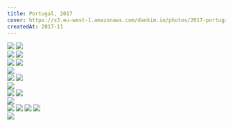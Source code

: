 ```yaml
---
title: Portugal, 2017
cover: https://s3.eu-west-1.amazonaws.com/dankim.io/photos/2017-portugal/cover.jpg
createdAt: 2017-11
---
```


<div class="photorow-2">
  <img src="https://s3.eu-west-1.amazonaws.com/dankim.io/photos/2017-portugal/0001.jpg" class="lazyload">
  <img src="https://s3.eu-west-1.amazonaws.com/dankim.io/photos/2017-portugal/0002.jpg" class="lazyload">
</div>

<div class="photorow-2">
  <img src="https://s3.eu-west-1.amazonaws.com/dankim.io/photos/2017-portugal/0003.jpg" class="lazyload">
  <img src="https://s3.eu-west-1.amazonaws.com/dankim.io/photos/2017-portugal/0004.jpg" class="lazyload">
</div>

<div class="photorow-2">
  <img src="https://s3.eu-west-1.amazonaws.com/dankim.io/photos/2017-portugal/0005.jpg" class="lazyload">
  <img src="https://s3.eu-west-1.amazonaws.com/dankim.io/photos/2017-portugal/0006.jpg" class="lazyload">
</div>

<img src="https://s3.eu-west-1.amazonaws.com/dankim.io/photos/2017-portugal/0007.jpg" class="lazyload">

<div class="photorow-2">
  <img src="https://s3.eu-west-1.amazonaws.com/dankim.io/photos/2017-portugal/0009.jpg" class="lazyload">
  <img src="https://s3.eu-west-1.amazonaws.com/dankim.io/photos/2017-portugal/0011.jpg" class="lazyload">
</div>

<img src="https://s3.eu-west-1.amazonaws.com/dankim.io/photos/2017-portugal/0010.jpg" class="lazyload">

<div class="photorow-2">
  <img src="https://s3.eu-west-1.amazonaws.com/dankim.io/photos/2017-portugal/0008.jpg" class="lazyload">
  <img src="https://s3.eu-west-1.amazonaws.com/dankim.io/photos/2017-portugal/0012.jpg" class="lazyload">
</div>

<img src="https://s3.eu-west-1.amazonaws.com/dankim.io/photos/2017-portugal/0013.jpg" class="lazyload">

<div class="photorow-2">
  <img src="https://s3.eu-west-1.amazonaws.com/dankim.io/photos/2017-portugal/0014.jpg" class="lazyload">
  <img src="https://s3.eu-west-1.amazonaws.com/dankim.io/photos/2017-portugal/0015.jpg" class="lazyload">
  <img src="https://s3.eu-west-1.amazonaws.com/dankim.io/photos/2017-portugal/0016.jpg" class="lazyload">
  <img src="https://s3.eu-west-1.amazonaws.com/dankim.io/photos/2017-portugal/0017.jpg" class="lazyload">
</div>

<img src="https://s3.eu-west-1.amazonaws.com/dankim.io/photos/2017-portugal/0018.jpg" class="lazyload">
